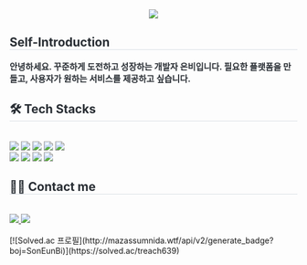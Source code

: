 <div align= "center">
    <img src="https://capsule-render.vercel.app/api?type=waving&color=d0bdbd&height=120&text=EunBi's%20GIT&animation=fadeIn&fontColor=4f3030&fontSize=50" />
    </div>
    <div style="text-align: left;"> 
    <h2 style="border-bottom: 1px solid #d8dee4; color: #282d33;"> Self-Introduction </h2>  
    <div style="font-weight: 700; font-size: 15px; text-align: left; color: #282d33;"> 안녕하세요. 꾸준하게 도전하고 성장하는 개발자 은비입니다. 필요한 플랫폼을 만들고, 사용자가 원하는 서비스를 제공하고 싶습니다. </div> 
    </div>
    <div style="text-align: left;">
    <h2 style="border-bottom: 1px solid #d8dee4; color: #282d33;"> 🛠️ Tech Stacks </h2> <br> 
    <div style="margin: ; text-align: left;" "text-align: left;"> <img src="https://img.shields.io/badge/HTML5-E34F26?style=flat-square&logo=HTML5&logoColor=white">
          <img src="https://img.shields.io/badge/MySQL-4479A1?style=flat-square&logo=MySQL&logoColor=white">
          <img src="https://img.shields.io/badge/MariaDB-003545?style=flat-square&logo=MariaDB&logoColor=white">
          <img src="https://img.shields.io/badge/C++-00599C?style=flat-square&logo=C%2B%2B&logoColor=white">
          <img src="https://img.shields.io/badge/Amazon AWS-232F3E?style=flat-square&logo=Amazon AWS&logoColor=white">
          <br/><img src="https://img.shields.io/badge/Android-3DDC84?style=flat-square&logo=Android&logoColor=white">
          <img src="https://img.shields.io/badge/Vue.js-4FC08D?style=flat-square&logo=Vue.js&logoColor=white">
          <img src="https://img.shields.io/badge/Python-3776AB?style=flat-square&logo=Python&logoColor=white">
          <img src="https://img.shields.io/badge/Javascript-F7DF1E?style=flat-square&logo=Javascript&logoColor=white">
          </div>
    </div>
    <div style="text-align: left;">
    <h2 style="border-bottom: 1px solid #d8dee4; color: #282d33;"> 🧑‍💻 Contact me </h2> <br> 
    <div style="text-align: left;"> <a href=https://beehand.tistory.com/> <img src="https://img.shields.io/badge/Tistory-000000?style=flat-square&logo=Tistory&logoColor=white&link=https://beehand.tistory.com/"> </a>
         <a href=mailto:beehand7147@gmail.com> <img src="https://img.shields.io/badge/Gmail-EA4335?style=flat-square&logo=Gmail&logoColor=white&link=mailto:beehand7147@gmail.com"> </a>
          </div>  <br> 
    <div style="text-align: left;">  </div> 
        [![Solved.ac
프로필](http://mazassumnida.wtf/api/v2/generate_badge?boj=SonEunBi)](https://solved.ac/treach639)
    </div>
</div>
    
